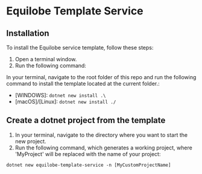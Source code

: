 # Equilobe Template Service

## Installation

To install the Equilobe service template, follow these steps:

1. Open a terminal window.
2. Run the following command:

In your terminal, navigate to the root folder of this repo and run the following command to install the template located at the current folder.:

- [WINDOWS]: `dotnet new install .\` 
- [macOS]/[Linux]: `dotnet new install ./`

## Create a dotnet project from the template

1. In your terminal, navigate to the directory where you want to start the new project.
2. Run the following command, which generates a working project, where 'MyProject' will be replaced with the name of your project: 

`dotnet new equilobe-template-service -n [MyCustomProjectName]`
